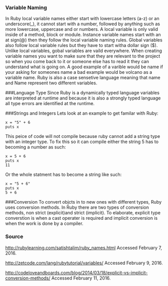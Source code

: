 ### Variable Naming
In Ruby local variable names either start with lowercase letters (a-z) or an underscore(_), it cannot start with a number, followed by anything such as more lowercase, uppercase and or numbers. A local variable is only valid inside of a method, block or module. Instance variable names start with an at sign(@) then they follow the local variable naming rules. Global variables also follow local variable rules but they have to start witha dollar sign ($). Unlike local variables, gobal variables are vaild everywhere. When creating variable names you want to make sure that they are relevant to the project so when you come back to it or someone else has to read it they can understand what is going on. A good example of a varible would be name if your asking for someones name a bad example would be volcano as a variable name.  Ruby is also a case sensetive language meaning that name and Name represent two different variables. 


###Language Type
Since Ruby is a dynamically typed language variables are interpreted at runtime and because it is also a strongly typed language all type errors are identified at the runtime.  

###Strings and Integers
Lets look at an example to get familar with Ruby:
```
x = "5" + 6
puts x
```
This peice of code will not compile because ruby cannot add a string type with an integer type. To fix this so it can compile either the string 5 has to becoming a number as such:
```
x = 5 + 6
puts x
11
```
Or the whole statment has to become a string like such:
```
x = "5 + 6"
puts x
5 + 6
```

###Conversion
To convert objcts in to new ones with different types, Ruby uses conversion methods. In Ruby there are two types of conversion methods, non strict (explicit)and strict (implicit). To elaborate, explicit type converstion is when a cast operater is required and implicit conversion is when the work is done by a compiler. 



### Source
http://rubylearning.com/satishtalim/ruby_names.html Accessed February 7, 2016.

http://zetcode.com/lang/rubytutorial/variables/ Accessed February 9, 2016.

http://codeloveandboards.com/blog/2014/03/18/explicit-vs-implicit-conversion-methods/ Accessed February 11, 2016.

